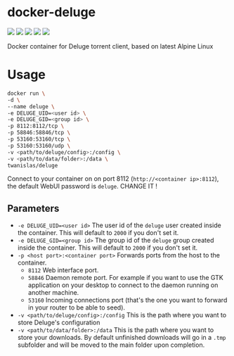 # docker-deluge
[![](https://images.microbadger.com/badges/version/twanislas/deluge.svg)](https://github.com/Twanislas/docker-deluge/releases) [![](https://images.microbadger.com/badges/commit/twanislas/deluge.svg)](https://github.com/Twanislas/docker-deluge) [![](https://images.microbadger.com/badges/image/twanislas/deluge.svg)](https://microbadger.com/images/twanislas/deluge)  [![](https://img.shields.io/docker/pulls/twanislas/deluge.svg)](https://hub.docker.com/r/twanislas/deluge/) [![](https://img.shields.io/docker/stars/twanislas/deluge.svg)](https://hub.docker.com/r/twanislas/deluge/)

Docker container for Deluge torrent client, based on latest Alpine Linux

# Usage
```sh
docker run \
-d \
--name deluge \
-e DELUGE_UID=<user id> \
-e DELUGE_GID=<group id> \
-p 8112:8112/tcp \
-p 58846:58846/tcp \
-p 53160:53160/tcp \
-p 53160:53160/udp \
-v <path/to/deluge/config>:/config \
-v <path/to/data/folder>:/data \
twanislas/deluge
```
Connect to your container on on port 8112 (`http://<container ip>:8112`), the default WebUI password is `deluge`. CHANGE IT !

## Parameters
- `-e DELUGE_UID=<user id>` The user id of the `deluge` user created inside the container. This will default to `2000` if you don't set it.
- `-e DELUGE_GID=<group id>` The group id of the `deluge` group created inside the container. This will default to `2000` if you don't set it.
- `-p <host port>:<container port>` Forwards ports from the host to the container.
  - `8112` Web interface port.
  - `58846` Daemon remote port. For example if you want to use the GTK application on your desktop to connect to the daemon running on another machine.
  - `53160` Incoming connections port (that's the one you want to forward in your router to be able to seed).
- `-v <path/to/deluge/config>:/config` This is the path where you want to store Deluge's configuration
- `-v <path/to/data/folder>:/data` This is the path where you want to store your downloads. By default unfinished downloads will go in a `.tmp` subfolder and will be moved to the main folder upon completion.
